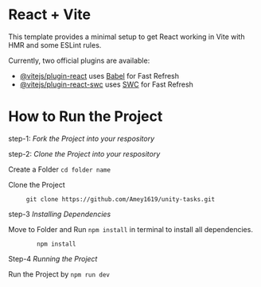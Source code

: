# React + Vite

This template provides a minimal setup to get React working in Vite with HMR and some ESLint rules.

Currently, two official plugins are available:

- [@vitejs/plugin-react](https://github.com/vitejs/vite-plugin-react/blob/main/packages/plugin-react/README.md) uses [Babel](https://babeljs.io/) for Fast Refresh
- [@vitejs/plugin-react-swc](https://github.com/vitejs/vite-plugin-react-swc) uses [SWC](https://swc.rs/) for Fast Refresh

# How to Run the Project

step-1: *Fork the Project into your respository*

step-2: *Clone the Project into your respository* 
  
  Create a Folder  `cd folder name`

  Clone the Project

         git clone https://github.com/Amey1619/unity-tasks.git    

step-3 *Installing Dependencies*

  Move to Folder and Run `npm install` in terminal to install all dependencies.
  
            npm install
            
Step-4 *Running the Project*

Run the Project by `npm run dev`
            

